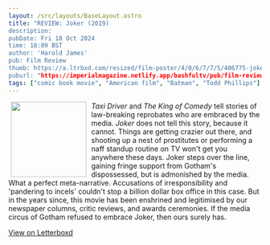 ```yaml
---
layout: /src/layouts/BaseLayout.astro
title: "REVIEW: Joker (2019)
description: 
pubDate: Fri 18 Oct 2024
time: 18:09 BST
author: 'Harold James'
pub: Film Review
thumb: https://a.ltrbxd.com/resized/film-poster/4/0/6/7/7/5/406775-joker-0-2000-0-3000-crop.jpg?v=e4ea7f98cc
puburl: "https://imperialmagazine.netlify.app/bashfultv/pub/film-review"
tags: ["comic book movie", "American film", "Batman", "Todd Phillips"]
---
```

<img src="https://a.ltrbxd.com/resized/film-poster/4/0/6/7/7/5/406775-joker-0-2000-0-3000-crop.jpg?v=e4ea7f98cc" style="width:150px;height:auto;float:left;padding-right:10px;padding-left:5px;">

<i>Taxi Driver</i> and <i>The King of Comedy</i> tell stories of law-breaking reprobates who are embraced by the media. <i>Joker</i> does not tell this story, because it cannot. Things are getting crazier out there, and shooting up a nest of prostitutes or performing a naff standup routine on TV won't get you anywhere these days. Joker steps over the line, gaining fringe support from Gotham's dispossessed, but is admonished by the media. What a perfect meta-narrative. Accusations of irresponsibility and 'pandering to incels' couldn't stop a billion dollar box office in this case. But in the years since, this movie has been enshrined and legitimised by our newspaper columns, critic reviews, and awards ceremonies. If the media circus of Gotham refused to embrace Joker, then ours surely has.

<a href="https://letterboxd.com/for_you_bruce/film/joker-2019/" target="_blank" rel="noopener noreferrer">View on Letterboxd</a>